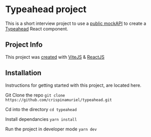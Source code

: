 # Typeahead project
This is a short interview project to use a [public mockAPI](https://6272cd826b04786a09fd47ed.mockapi.io/api/v1/cities?name=) to create a [Typeahead](https://www.enjoyalgorithms.com/blog/design-typeahead-system) React component.

## Project Info
This project was [created](https://www.digitalocean.com/community/tutorials/how-to-set-up-a-react-project-with-vite) with [ViteJS](https://vitejs.dev/) & [ReactJS](https://react.dev/) 

## Installation

Instructions for getting started with this project, are located here. 

Git Clone the repo 
```git clone https://github.com/crispinamuriel/typeahead.git```

Cd into the directory
```cd typeahead```

Install dependancies
```yarn install```

Run the project in developer mode
```yarn dev```